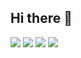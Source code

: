 ## Hi there 👋

<!--
**wilsonz0/wilsonz0** is a ✨ _special_ ✨ repository because its `README.md` (this file) appears on your GitHub profile.

Here are some ideas to get you started:

- 🔭 I’m currently working on ...
- 🌱 I’m currently learning ...
- 👯 I’m looking to collaborate on ...
- 🤔 I’m looking for help with ...
- 💬 Ask me about ...
- 📫 How to reach me: ...
- 😄 Pronouns: ...
- ⚡ Fun fact: ...
-->

![](https://raw.githubusercontent.com/wilsonz0/github-stats/master/generated/overview.svg#gh-dark-mode-only)
![](https://raw.githubusercontent.com/wilsonz0/github-stats/master/generated/overview.svg#gh-light-mode-only)
![](https://raw.githubusercontent.com/wilsonz0/github-stats/master/generated/languages.svg#gh-dark-mode-only)
![](https://raw.githubusercontent.com/wilsonz0/github-stats/master/generated/languages.svg#gh-light-mode-only)
